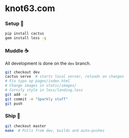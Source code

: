 # knot63.com

### Setup :hatching_chick: 
 
```bash
pip install cactus
gem install less -g
```

### Muddle :coffee: 

All development is done on the `dev` branch. 

```bash
git checkout dev
cactus serve  # starts local server, reloads on changes
# Fix typo op pages/index.html
# Change images in static/images/
# Cornify style in less/landing.less
git add -a
git commit -m "Sparkly stuff" 
git push
```

###  Ship :rocket:

```bash
git checkout master
make  # Pulls from dev, builds and auto-pushes
```
